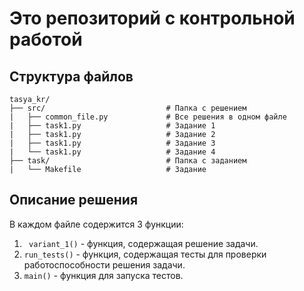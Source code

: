 #  Это репозиторий с контрольной работой

## Структура файлов
```
tasya_kr/
├── src/                           # Папка с решением
|   ├── common_file.py             # Все решения в одном файле
|   ├── task1.py                   # Задание 1
|   ├── task1.py                   # Задание 2
|   ├── task1.py                   # Задание 3
|   └── task1.py                   # Задание 4
├── task/                          # Папка с заданием
|   └── Makefile                   # Задание
```

## Описание решения

В каждом файле содержится 3 функции:
1. ``` variant_1()``` - функция, содержащая решение задачи.
2. ```run_tests()``` - функция, содержащая тесты для проверки работоспособности решения задачи.
3. ```main()``` - функция для запуска тестов.
